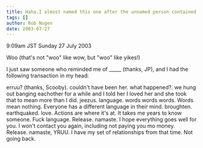 ```yaml
---
title: Haha.I almost named this one after the unnamed person contained herein
tags: []
author: Rob Nugen
date: 2003-07-27
---
```


<p class=date>9:09am JST Sunday 27 July 2003</p>

<p>Woo  (that's not "woo" like wow, but "woo" like yikes!)</p>

<p>I just saw someone who reminded me of _____ (thanks, JP), and I had the
following transaction in my head:</p>

<p>erruu? (thanks, Scooby).  couldn't have been her.  what happened?.
we hung out banging eachother for a while and I told her I loved her
and she took that to mean more than I did. jeezus.  language.  words
words words.  Words mean nothing.  Everyone has a different language
in their mind.  broughten.  earthquaked.  love.  Actions are where
it's at.  It takes me years to know someone.  Fuck language.  Release.
namaste.  I hope everything goes well for you.  I won't contact you
again, including not paying you mo money.  Release. namaste, YRUU.  I
have my set of relationships from that time.  Not going back.</p>


